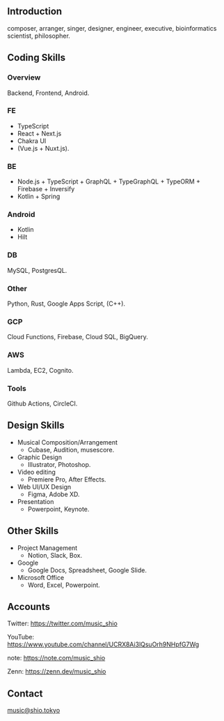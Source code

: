 ## Introduction
composer, arranger, singer, designer, engineer, executive, bioinformatics scientist, philosopher.

## Coding Skills

### Overview
Backend, Frontend, Android.

### FE
- TypeScript
- React + Next.js
- Chakra UI
- (Vue.js + Nuxt.js).

### BE
- Node.js + TypeScript + GraphQL + TypeGraphQL + TypeORM + Firebase + Inversify
- Kotlin + Spring

### Android
- Kotlin
- Hilt

### DB
MySQL, PostgresQL.

### Other
Python, Rust, Google Apps Script, (C++).

### GCP
Cloud Functions, Firebase, Cloud SQL, BigQuery.

### AWS
Lambda, EC2, Cognito.

### Tools
Github Actions, CircleCI.

## Design Skills
- Musical Composition/Arrangement
  - Cubase, Audition, musescore.
- Graphic Design
  - Illustrator, Photoshop.
- Video editing
  - Premiere Pro, After Effects.
- Web UI/UX Design
  - Figma, Adobe XD.
- Presentation
  - Powerpoint, Keynote.

## Other Skills
- Project Management
  - Notion, Slack, Box.
- Google
  - Google Docs, Spreadsheet, Google Slide.
- Microsoft Office
  - Word, Excel, Powerpoint.

## Accounts

Twitter: https://twitter.com/music_shio

YouTube: https://www.youtube.com/channel/UCRX8Ai3lQsuOrh9NHpfG7Wg

note: https://note.com/music_shio

Zenn: https://zenn.dev/music_shio

## Contact

music@shio.tokyo
